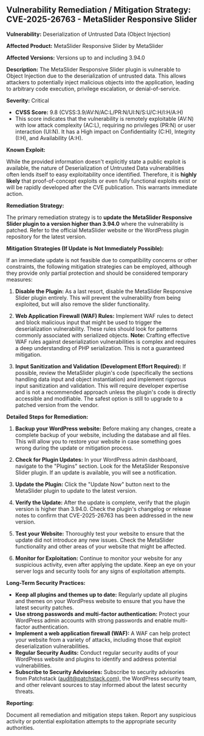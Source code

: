 ## Vulnerability Remediation / Mitigation Strategy: CVE-2025-26763 - MetaSlider Responsive Slider

**Vulnerability:** Deserialization of Untrusted Data (Object Injection)

**Affected Product:** MetaSlider Responsive Slider by MetaSlider

**Affected Versions:** Versions up to and including 3.94.0

**Description:** The MetaSlider Responsive Slider plugin is vulnerable to Object Injection due to the deserialization of untrusted data. This allows attackers to potentially inject malicious objects into the application, leading to arbitrary code execution, privilege escalation, or denial-of-service.

**Severity:** Critical

*   **CVSS Score:** 9.8 (CVSS:3.9/AV:N/AC:L/PR:N/UI:N/S:U/C:H/I:H/A:H)
*   This score indicates that the vulnerability is remotely exploitable (AV:N) with low attack complexity (AC:L), requiring no privileges (PR:N) or user interaction (UI:N). It has a High impact on Confidentiality (C:H), Integrity (I:H), and Availability (A:H).

**Known Exploit:**

While the provided information doesn't explicitly state a public exploit is available, the nature of Deserialization of Untrusted Data vulnerabilities often lends itself to easy exploitability once identified.  Therefore, it is **highly likely** that proof-of-concept exploits or even fully functional exploits exist or will be rapidly developed after the CVE publication.  This warrants immediate action.

**Remediation Strategy:**

The primary remediation strategy is to **update the MetaSlider Responsive Slider plugin to a version higher than 3.94.0** where the vulnerability is patched.  Refer to the official MetaSlider website or the WordPress plugin repository for the latest version.

**Mitigation Strategies (If Update is Not Immediately Possible):**

If an immediate update is not feasible due to compatibility concerns or other constraints, the following mitigation strategies can be employed, although they provide only partial protection and should be considered temporary measures:

1.  **Disable the Plugin:**  As a last resort, disable the MetaSlider Responsive Slider plugin entirely. This will prevent the vulnerability from being exploited, but will also remove the slider functionality.

2.  **Web Application Firewall (WAF) Rules:** Implement WAF rules to detect and block malicious input that might be used to trigger the deserialization vulnerability.  These rules should look for patterns commonly associated with serialized objects.  **Note:** Crafting effective WAF rules against deserialization vulnerabilities is complex and requires a deep understanding of PHP serialization.  This is not a guaranteed mitigation.

3.  **Input Sanitization and Validation (Development Effort Required):**  If possible, review the MetaSlider plugin's code (specifically the sections handling data input and object instantiation) and implement rigorous input sanitization and validation.  This will require developer expertise and is not a recommended approach unless the plugin's code is directly accessible and modifiable.  The safest option is still to upgrade to a patched version from the vendor.

**Detailed Steps for Remediation:**

1.  **Backup your WordPress website:** Before making any changes, create a complete backup of your website, including the database and all files. This will allow you to restore your website in case something goes wrong during the update or mitigation process.

2.  **Check for Plugin Updates:** In your WordPress admin dashboard, navigate to the "Plugins" section. Look for the MetaSlider Responsive Slider plugin. If an update is available, you will see a notification.

3.  **Update the Plugin:** Click the "Update Now" button next to the MetaSlider plugin to update to the latest version.

4.  **Verify the Update:** After the update is complete, verify that the plugin version is higher than 3.94.0.  Check the plugin's changelog or release notes to confirm that CVE-2025-26763 has been addressed in the new version.

5.  **Test your Website:** Thoroughly test your website to ensure that the update did not introduce any new issues. Check the MetaSlider functionality and other areas of your website that might be affected.

6.  **Monitor for Exploitation:** Continue to monitor your website for any suspicious activity, even after applying the update. Keep an eye on your server logs and security tools for any signs of exploitation attempts.

**Long-Term Security Practices:**

*   **Keep all plugins and themes up to date:** Regularly update all plugins and themes on your WordPress website to ensure that you have the latest security patches.
*   **Use strong passwords and multi-factor authentication:** Protect your WordPress admin accounts with strong passwords and enable multi-factor authentication.
*   **Implement a web application firewall (WAF):** A WAF can help protect your website from a variety of attacks, including those that exploit deserialization vulnerabilities.
*   **Regular Security Audits:**  Conduct regular security audits of your WordPress website and plugins to identify and address potential vulnerabilities.
*   **Subscribe to Security Advisories:** Subscribe to security advisories from Patchstack (audit@patchstack.com), the WordPress security team, and other relevant sources to stay informed about the latest security threats.

**Reporting:**

Document all remediation and mitigation steps taken. Report any suspicious activity or potential exploitation attempts to the appropriate security authorities.